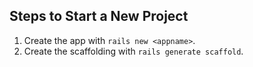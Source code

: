 Steps to Start a New Project
-----------------------------

1. Create the app with `rails new <appname>`.
2. Create the scaffolding with `rails generate scaffold`.
